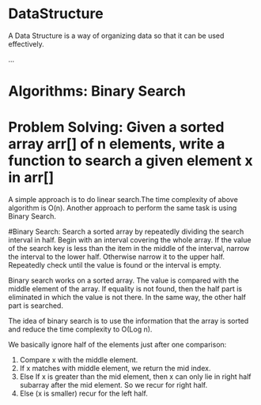 # DataStructure
A Data Structure is a way of organizing data so that it can be used effectively.

...

# Algorithms: Binary Search

# Problem Solving: Given a sorted array arr[] of n elements, write a function to search a given element x in arr[]

A simple approach is to do linear search.The time complexity of above algorithm is O(n).
Another approach to perform the same task is using Binary Search.

#Binary Search:
Search a sorted array by repeatedly dividing the search interval in half.
Begin with an interval covering the whole array.
If the value of the search key is less than the item in the middle of the interval, narrow the interval to the lower half.
Otherwise narrow it to the upper half. Repeatedly check until the value is found or the interval is empty.
   
Binary search works on a sorted array. The value is compared with the middle element of the array. 
If equality is not found, then the half part is eliminated in which the value is not there. 
In the same way, the other half part is searched.
   
The idea of binary search is to use the information that the array is sorted and reduce the time complexity to O(Log n).

We basically ignore half of the elements just after one comparison:

1. Compare x with the middle element.
2. If x matches with middle element, we return the mid index.
3. Else If x is greater than the mid element, then x can only lie in right half subarray after the mid element. So we recur for right half.
4. Else (x is smaller) recur for the left half.
